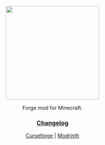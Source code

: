 <div align=center  
<a href="https://www.curseforge.com/minecraft/mc-mods/chalk"><img src="https://i.imgur.com/R28CPFc.png" width="256"><a>
  
Forge mod for Minecraft.
### [Changelog](CHANGELOG.md)
  
[Curseforge](https://www.curseforge.com/minecraft/mc-mods/chalk)
 | 
[Modrinth](https://modrinth.com/mod/chalk-mod)
  
</div>
